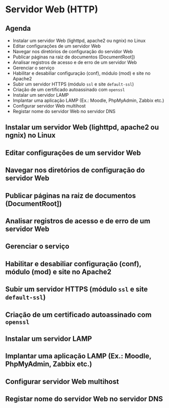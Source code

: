 # Servidor Web (HTTP)

## Agenda
- Instalar um servidor Web (lighttpd, apache2 ou ngnix) no Linux
- Editar configurações de um servidor Web
- Navegar nos diretórios de configuração do servidor Web
- Publicar páginas na raiz de documentos (DocumentRoot])
- Analisar registros de acesso e de erro de um servidor Web
- Gerenciar o serviço 
- Habilitar e desabiliar configuração (conf), módulo (mod) e site no Apache2
- Subir um servidor HTTPS (módulo `ssl` e site `default-ssl`)
- Criação de um certificado autoassinado com `openssl`
- Instalar um servidor LAMP
- Implantar uma aplicação LAMP (Ex.: Moodle, PhpMyAdmin, Zabbix etc.)
- Configurar servidor Web multihost
- Registar nome do servidor Web no servidor DNS

## Instalar um servidor Web (lighttpd, apache2 ou ngnix) no Linux
## Editar configurações de um servidor Web
## Navegar nos diretórios de configuração do servidor Web
## Publicar páginas na raiz de documentos (DocumentRoot])
## Analisar registros de acesso e de erro de um servidor Web
## Gerenciar o serviço 
## Habilitar e desabiliar configuração (conf), módulo (mod) e site no Apache2
## Subir um servidor HTTPS (módulo `ssl` e site `default-ssl`)
## Criação de um certificado autoassinado com `openssl`
## Instalar um servidor LAMP
## Implantar uma aplicação LAMP (Ex.: Moodle, PhpMyAdmin, Zabbix etc.)
## Configurar servidor Web multihost
## Registar nome do servidor Web no servidor DNS
